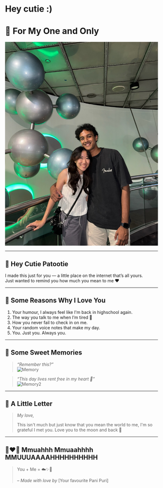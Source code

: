 # Hey cutie :)
# 💖 For My One and Only

![us](IMG_8350.HEIC)

---

## 🥺 Hey Cutie Patootie

I made this just for you — a little place on the internet that’s all yours.  
Just wanted to remind you how much you mean to me ❤️

---

## 🌸 Some Reasons Why I Love You

1. Your humour, I always feel like I'm back in highschool again. 
2. The way you talk to me when I’m tired 🫶
3. How you never fail to check in on me.
4. Your random voice notes that make my day.
5. You. Just you. Always you.

---

## 📸 Some Sweet Memories

> _“Remember this?”_  
![Memory](https://your-image-url.com/memory.jpg)

> _“This day lives rent free in my heart 💭”_  
![Memory2](https://your-image-url.com/memory2.jpg)

---

## 💌 A Little Letter

> _My love,_  
>
> This isn't much but just know that you mean the world to me, I'm so grateful I met you. 
> Love you to the moon and back 🌌

---

## 👩‍❤️‍👨 Mmuahhh Mmuaahhhh MMUUUAAAAHHHHHHHHHH

> You + Me = ☁️✨🫶  
>  
> _– Made with love by_ [Your favourite Pani Puri]


